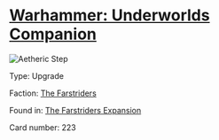 # [Warhammer: Underworlds Companion](https://guidokessels.github.io/wh-underworlds)

  

![Aetheric Step](https://warhammerunderworlds.com/wp-content/uploads/sites/6/2018/03/223_ENG.png)



Type: Upgrade

Faction: [The Farstriders](https://guidokessels.github.io/wh-underworlds/factions/the-farstriders.md)

Found in: [The Farstriders Expansion](https://guidokessels.github.io/wh-underworlds/locations/the-farstriders-expansion.md)

Card number: 223
